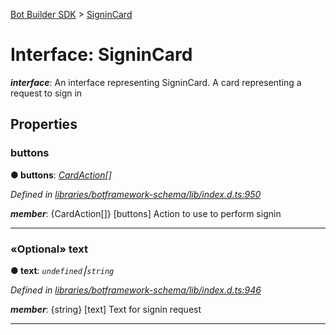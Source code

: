 [Bot Builder SDK](../README.md) > [SigninCard](../interfaces/botbuilder.signincard.md)



# Interface: SigninCard

*__interface__*: An interface representing SigninCard. A card representing a request to sign in



## Properties
<a id="buttons"></a>

###  buttons

**●  buttons**:  *[CardAction](botbuilder.cardaction.md)[]* 

*Defined in [libraries/botframework-schema/lib/index.d.ts:950](https://github.com/Microsoft/botbuilder-js/blob/57c9ba8/libraries/botframework-schema/lib/index.d.ts#L950)*


*__member__*: {CardAction[]} [buttons] Action to use to perform signin





___

<a id="text"></a>

### «Optional» text

**●  text**:  *`undefined`⎮`string`* 

*Defined in [libraries/botframework-schema/lib/index.d.ts:946](https://github.com/Microsoft/botbuilder-js/blob/57c9ba8/libraries/botframework-schema/lib/index.d.ts#L946)*


*__member__*: {string} [text] Text for signin request





___


